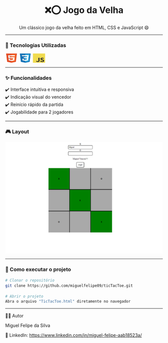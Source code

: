 <h1 align="center">❌⭕ Jogo da Velha</h1>

<p align="center">
  Um clássico jogo da velha feito em HTML, CSS e JavaScript 😄
</p>

---

### 📌 Tecnologias Utilizadas
<div>
  <img align="center" alt="HTML" height="30" width="40" src="https://raw.githubusercontent.com/devicons/devicon/master/icons/html5/html5-original.svg">
  <img align="center" alt="CSS" height="30" width="40" src="https://raw.githubusercontent.com/devicons/devicon/master/icons/css3/css3-original.svg">
  <img align="center" alt="JavaScript" height="30" width="40" src="https://raw.githubusercontent.com/devicons/devicon/master/icons/javascript/javascript-original.svg">
</div>

---

### ✨ Funcionalidades

✔️ Interface intuitiva e responsiva  
✔️ Indicação visual do vencedor  
✔️ Reinício rápido da partida  
✔️ Jogabilidade para 2 jogadores

---

### 🎮 Layout

![Layout do projeto](images/ticTacToe.png)

---

### 🚀 Como executar o projeto

```bash
# Clonar o repositório
git clone https://github.com/miguelfelipe09/ticTacToe.git

# Abrir o projeto
Abra o arquivo "TicTacToe.html" diretamente no navegador
```

---

👨‍💻 Autor

Miguel Felipe da Silva

📎 LinkedIn: https://www.linkedin.com/in/miguel-felipe-aab18523a/
